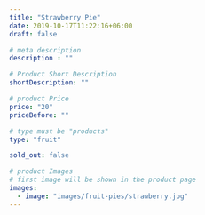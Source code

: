 ```yaml
---
title: "Strawberry Pie"
date: 2019-10-17T11:22:16+06:00
draft: false

# meta description
description : ""

# Product Short Description
shortDescription: ""

# product Price
price: "20"
priceBefore: ""

# type must be "products"
type: "fruit"

sold_out: false

# product Images
# first image will be shown in the product page
images:
  - image: "images/fruit-pies/strawberry.jpg"
---
```

